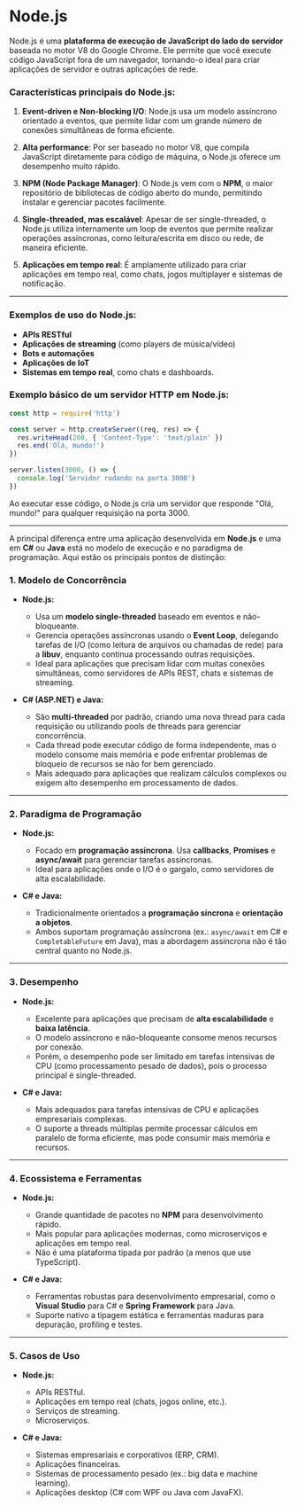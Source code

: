 # Node.js

Node.js é uma **plataforma de execução de JavaScript do lado do servidor** baseada no motor V8 do Google Chrome. Ele permite que você execute código JavaScript fora de um navegador, tornando-o ideal para criar aplicações de servidor e outras aplicações de rede.

### Características principais do Node.js:

1. **Event-driven e Non-blocking I/O**:
   Node.js usa um modelo assíncrono orientado a eventos, que permite lidar com um grande número de conexões simultâneas de forma eficiente.

2. **Alta performance**:
   Por ser baseado no motor V8, que compila JavaScript diretamente para código de máquina, o Node.js oferece um desempenho muito rápido.

3. **NPM (Node Package Manager)**:
   O Node.js vem com o **NPM**, o maior repositório de bibliotecas de código aberto do mundo, permitindo instalar e gerenciar pacotes facilmente.

4. **Single-threaded, mas escalável**:
   Apesar de ser single-threaded, o Node.js utiliza internamente um loop de eventos que permite realizar operações assíncronas, como leitura/escrita em disco ou rede, de maneira eficiente.

5. **Aplicações em tempo real**:
   É amplamente utilizado para criar aplicações em tempo real, como chats, jogos multiplayer e sistemas de notificação.

---

### Exemplos de uso do Node.js:

- **APIs RESTful**
- **Aplicações de streaming** (como players de música/vídeo)
- **Bots e automações**
- **Aplicações de IoT**
- **Sistemas em tempo real**, como chats e dashboards.

### Exemplo básico de um servidor HTTP em Node.js:

```javascript
const http = require('http')

const server = http.createServer((req, res) => {
  res.writeHead(200, { 'Content-Type': 'text/plain' })
  res.end('Olá, mundo!')
})

server.listen(3000, () => {
  console.log('Servidor rodando na porta 3000')
})
```

Ao executar esse código, o Node.js cria um servidor que responde "Olá, mundo!" para qualquer requisição na porta 3000.

---

A principal diferença entre uma aplicação desenvolvida em **Node.js** e uma em **C#** ou **Java** está no modelo de execução e no paradigma de programação. Aqui estão os principais pontos de distinção:

### 1. **Modelo de Concorrência**

- **Node.js:**

  - Usa um **modelo single-threaded** baseado em eventos e não-bloqueante.
  - Gerencia operações assíncronas usando o **Event Loop**, delegando tarefas de I/O (como leitura de arquivos ou chamadas de rede) para a **libuv**, enquanto continua processando outras requisições.
  - Ideal para aplicações que precisam lidar com muitas conexões simultâneas, como servidores de APIs REST, chats e sistemas de streaming.

- **C# (ASP.NET) e Java:**
  - São **multi-threaded** por padrão, criando uma nova thread para cada requisição ou utilizando pools de threads para gerenciar concorrência.
  - Cada thread pode executar código de forma independente, mas o modelo consome mais memória e pode enfrentar problemas de bloqueio de recursos se não for bem gerenciado.
  - Mais adequado para aplicações que realizam cálculos complexos ou exigem alto desempenho em processamento de dados.

---

### 2. **Paradigma de Programação**

- **Node.js:**

  - Focado em **programação assíncrona**. Usa **callbacks**, **Promises** e **async/await** para gerenciar tarefas assíncronas.
  - Ideal para aplicações onde o I/O é o gargalo, como servidores de alta escalabilidade.

- **C# e Java:**
  - Tradicionalmente orientados a **programação síncrona** e **orientação a objetos**.
  - Ambos suportam programação assíncrona (ex.: `async/await` em C# e `CompletableFuture` em Java), mas a abordagem assíncrona não é tão central quanto no Node.js.

---

### 3. **Desempenho**

- **Node.js:**

  - Excelente para aplicações que precisam de **alta escalabilidade** e **baixa latência**.
  - O modelo assíncrono e não-bloqueante consome menos recursos por conexão.
  - Porém, o desempenho pode ser limitado em tarefas intensivas de CPU (como processamento pesado de dados), pois o processo principal é single-threaded.

- **C# e Java:**
  - Mais adequados para tarefas intensivas de CPU e aplicações empresariais complexas.
  - O suporte a threads múltiplas permite processar cálculos em paralelo de forma eficiente, mas pode consumir mais memória e recursos.

---

### 4. **Ecossistema e Ferramentas**

- **Node.js:**

  - Grande quantidade de pacotes no **NPM** para desenvolvimento rápido.
  - Mais popular para aplicações modernas, como microserviços e aplicações em tempo real.
  - Não é uma plataforma tipada por padrão (a menos que use TypeScript).

- **C# e Java:**
  - Ferramentas robustas para desenvolvimento empresarial, como o **Visual Studio** para C# e **Spring Framework** para Java.
  - Suporte nativo a tipagem estática e ferramentas maduras para depuração, profiling e testes.

---

### 5. **Casos de Uso**

- **Node.js:**

  - APIs RESTful.
  - Aplicações em tempo real (chats, jogos online, etc.).
  - Serviços de streaming.
  - Microserviços.

- **C# e Java:**
  - Sistemas empresariais e corporativos (ERP, CRM).
  - Aplicações financeiras.
  - Sistemas de processamento pesado (ex.: big data e machine learning).
  - Aplicações desktop (C# com WPF ou Java com JavaFX).
